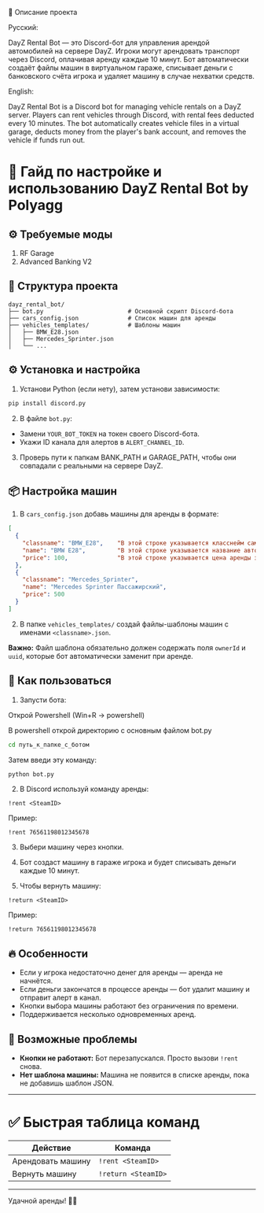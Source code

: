 📝 Описание проекта

Русский:

DayZ Rental Bot — это Discord-бот для управления арендой автомобилей на сервере DayZ. Игроки могут арендовать транспорт через Discord, оплачивая аренду каждые 10 минут. Бот автоматически создаёт файлы машин в виртуальном гараже, списывает деньги с банковского счёта игрока и удаляет машину в случае нехватки средств.

English:

DayZ Rental Bot is a Discord bot for managing vehicle rentals on a DayZ server. Players can rent vehicles through Discord, with rental fees deducted every 10 minutes. The bot automatically creates vehicle files in a virtual garage, deducts money from the player's bank account, and removes the vehicle if funds run out.

# 📖 Гайд по настройке и использованию DayZ Rental Bot by Polyagg

## ⚙️ Требуемые моды

1. RF Garage
2. Advanced Banking V2

## 📂 Структура проекта

```
dayz_rental_bot/
├── bot.py                        # Основной скрипт Discord-бота
├── cars_config.json              # Список машин для аренды
├── vehicles_templates/           # Шаблоны машин
│   ├── BMW_E28.json
│   ├── Mercedes_Sprinter.json
│   └── ...
```

## ⚙️ Установка и настройка

1. Установи Python (если нету), затем установи зависимости:
```bash
pip install discord.py
```

2. В файле `bot.py`:
- Замени `YOUR_BOT_TOKEN` на токен своего Discord-бота.
- Укажи ID канала для алертов в `ALERT_CHANNEL_ID`.

3. Проверь пути к папкам BANK_PATH и GARAGE_PATH, чтобы они совпадали с реальными на сервере DayZ.

## 📦 Настройка машин

1. В `cars_config.json` добавь машины для аренды в формате:
```json
[
  {
    "classname": "BMW_E28",    "В этой строке указывается класснейм самой машины, должен совпадать с названием файла в папке с шаблонами"
    "name": "BMW E28",         "В этой строке указывается название авто в боте (его увидят игроки)"
    "price": 100,              "В этой строке указывается цена аренды за 10 минут"
  },
  {
    "classname": "Mercedes_Sprinter",
    "name": "Mercedes Sprinter Пассажирский",
    "price": 500
  }
]
```

2. В папке `vehicles_templates/` создай файлы-шаблоны машин с именами `<classname>.json`.

**Важно:** Файл шаблона обязательно должен содержать поля `ownerId` и `uuid`, которые бот автоматически заменит при аренде.

## 🚀 Как пользоваться

1. Запусти бота:

Открой Powershell (Win+R -> powershell)

В powershell открой директорию с основным файлом bot.py
```bash
cd путь_к_папке_с_ботом
```

Затем введи эту команду:
```bash
python bot.py
```

2. В Discord используй команду аренды:
```
!rent <SteamID>
```
Пример:
```
!rent 76561198012345678
```

3. Выбери машину через кнопки.

4. Бот создаст машину в гараже игрока и будет списывать деньги каждые 10 минут.

5. Чтобы вернуть машину:
```
!return <SteamID>
```
Пример:
```
!return 76561198012345678
```

## 🔥 Особенности

- Если у игрока недостаточно денег для аренды — аренда не начнётся.
- Если деньги закончатся в процессе аренды — бот удалит машину и отправит алерт в канал.
- Кнопки выбора машины работают без ограничения по времени.
- Поддерживается несколько одновременных аренд.

## 🚨 Возможные проблемы

- **Кнопки не работают:** Бот перезапускался. Просто вызови `!rent` снова.
- **Нет шаблона машины:** Машина не появится в списке аренды, пока не добавишь шаблон JSON.

---

# ✅ Быстрая таблица команд

| Действие            | Команда                  |
|---------------------|---------------------------|
| Арендовать машину    | `!rent <SteamID>`         |
| Вернуть машину       | `!return <SteamID>`       |

---

Удачной аренды! 🚗💨
